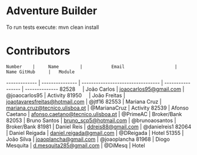 # Adventure Builder

To run tests execute: mvn clean install

# Contributors

    Number    |     Name      	|           Email                   |   Name GitHub     |   Module
------------- | ---------------	| --------------------------------- | ----------------- | --------------
    82528     | João Carlos     | joaocarlos95@gmail.com         	|   @joaocarlos95   |   Activity
    81950     | João Freitas    | joaotavaresfreitas@hotmail.com 	|   @jtf16
    82553     | Mariana Cruz    | mariana.cruz@tecnico.ulisboa.pt	|   @MarianaCruz    |   Activity
    82539     |	Afonso Caetano  | afonso.caetano@tecnico.ulisboa.pt |   @PrimeAC	    |	Broker/Bank
    82053     | Bruno Santos	| bruno_scp5@hotmail.com            |   @brunoaosantos  |   Broker/Bank
    81981     | Daniel Reis     | ddreis88@gmail.com                |   @danielreis1
    82064     | Daniel Reigada  | daniel.reigada@gmail.com          |   @DReigada       |   Hotel
    51355	  | João Silva		| joaoplancha@gmail.com 			|	@joaoplancha
    81968     | Diogo Mesquita  | d.mesquita285@gmail.com           |   @DiMesq         |   Hotel
